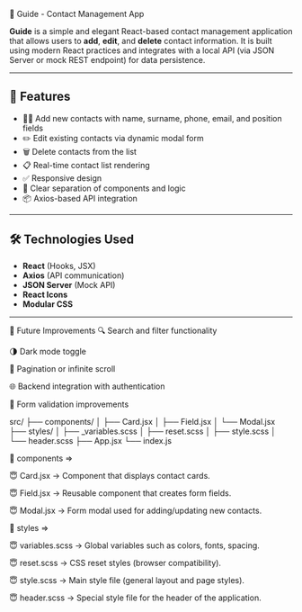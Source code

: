  📒 Guide - Contact Management App

**Guide** is a simple and elegant React-based contact management application that allows users to **add**, **edit**, and **delete** contact information. It is built using modern React practices and integrates with a local API (via JSON Server or mock REST endpoint) for data persistence.

---

## 🚀 Features



- 🧑‍💻 Add new contacts with name, surname, phone, email, and position fields
- ✏️ Edit existing contacts via dynamic modal form
- 🗑️ Delete contacts from the list
- 📋 Real-time contact list rendering
- ✅ Responsive design
- 🧠 Clear separation of components and logic
- 📦 Axios-based API integration

  
---

  ## 🛠️ Technologies Used

- **React** (Hooks, JSX)
- **Axios** (API communication)
- **JSON Server** (Mock API)
- **React Icons**
- **Modular CSS**

---


🔮 Future Improvements
🔍 Search and filter functionality

🌗 Dark mode toggle

🧱 Pagination or infinite scroll

🌐 Backend integration with authentication

📝 Form validation improvements

src/
├── components/
│   ├── Card.jsx
│   ├── Field.jsx
│   └── Modal.jsx
├── styles/
│   ├── _variables.scss
│   ├── reset.scss
│   ├── style.scss
│   └── header.scss
├── App.jsx
└── index.js

 👀 components =>

😇 Card.jsx → Component that displays contact cards.

😇 Field.jsx → Reusable component that creates form fields.

😇 Modal.jsx → Form modal used for adding/updating new contacts.

 👀 styles =>

😇 variables.scss → Global variables such as colors, fonts, spacing.

😇 reset.scss → CSS reset styles (browser compatibility).

😇 style.scss → Main style file (general layout and page styles).

😇 header.scss → Special style file for the header of the application.
